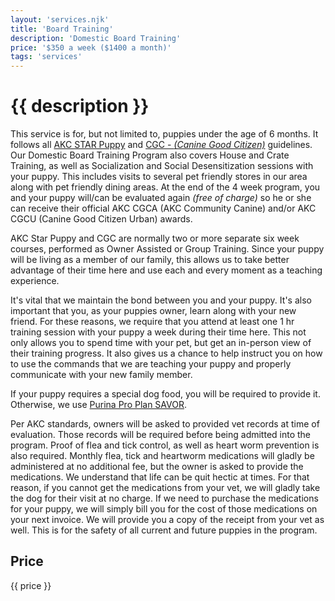 ```yaml
---
layout: 'services.njk'
title: 'Board Training'
description: 'Domestic Board Training'
price: '$350 a week ($1400 a month)'
tags: 'services'
---
```


# {{ description }}

This service is for, but not limited to, puppies under the age of 6 months. It follows all [AKC STAR Puppy](https://www.akc.org/products-services/training-programs/canine-good-citizen/akc-star-puppy/) and [CGC - _(Canine Good Citizen)_](https://www.akc.org/products-services/training-programs/canine-good-citizen/take-the-test/) guidelines. Our Domestic Board Training Program also covers House and Crate Training, as well as Socialization and Social Desensitization sessions with your puppy. This includes visits to several pet friendly stores in our area along with pet friendly dining areas. At the end of the 4 week program, you and your puppy will/can be evaluated again _(free of charge)_ so he or she can receive their official AKC CGCA (AKC Community Canine) and/or AKC CGCU (Canine Good Citizen Urban) awards.

AKC Star Puppy and CGC are normally two or more separate six week courses, performed as Owner Assisted or Group Training. Since your puppy will be living as a member of our family, this allows us to take better advantage of their time here and use each and every moment as a teaching experience.

It's vital that we maintain the bond between you and your puppy. It's also important that you, as your puppies owner, learn along with your new friend. For these reasons, we require that you attend at least one 1 hr training session with your puppy a week during their time here. This not only allows you to spend time with your pet, but get an in-person view of their training progress. It also gives us a chance to help instruct you on how to use the commands that we are teaching your puppy and properly communicate with your new family member.

If your puppy requires a special dog food, you will be required to provide it. Otherwise, we use [Purina Pro Plan SAVOR](https://www.purina.com/pro-plan/dogs/dry-dog-food/savor-puppy-shredded-blend-chicken-rice-probiotics).

Per AKC standards, owners will be asked to provided vet records at time of evaluation. Those records will be required before being admitted into the program. Proof of flea and tick control, as well as heart worm prevention is also required. Monthly flea, tick and heartworm medications will gladly be administered at no additional fee, but the owner is asked to provide the medications. We understand that life can be quit hectic at times. For that reason, if you cannot get the medications from your vet, we will gladly take the dog for their visit at no charge. If we need to purchase the medications for your puppy, we will simply bill you for the cost of those medications on your next invoice. We will provide you a copy of the receipt from your vet as well. This is for the safety of all current and future puppies in the program.

## Price

{{ price }}
